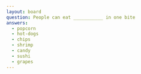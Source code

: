```yaml
---
layout: board
question: People can eat ___________ in one bite
answers:
  - popcorn
  - hot-dogs
  - chips
  - shrimp
  - candy
  - sushi
  - grapes
---
```


